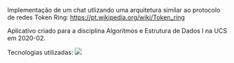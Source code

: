 Implementação de um chat utlizando uma arquitetura similar ao protocolo de redes Token Ring: https://pt.wikipedia.org/wiki/Token_ring

Aplicativo criado para a disciplina Algoritmos e Estrutura de Dados I na UCS em 2020-02.

Tecnologias utilizadas:
<img src="https://img.shields.io/badge/java-%23ED8B00.svg?&style=for-the-badge&logo=java&logoColor=white"/>
